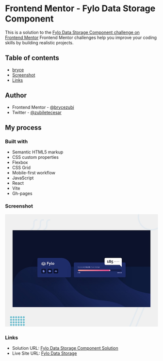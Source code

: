 # Frontend Mentor - Fylo Data Storage Component
This is a solution to the [Fylo Data Storage Component challenge on Frontend Mentor](https://www.frontendmentor.io/challenges/fylo-data-storage-component-1dZPRbV5n/hub)
Frontend Mentor challenges help you improve your coding skills by building realistic projects. 

## Table of contents
- [bryce](#author)
- [Screenshot](#screenshot)
- [Links](#links)

## Author
- Frontend Mentor - [@brycezubi](https://www.frontendmentor.io/profile/brycezubi)
- Twitter - [@zubiletecesar](https://twitter.com/home)

## My process

### Built with

- Semantic HTML5 markup
- CSS custom properties
- Flexbox
- CSS Grid
- Mobile-first workflow
- JavaScript
- React
- Vite
- Gh-pages

### Screenshot

![Design preview for the Fylo Data Storage Component coding challenge](https://github.com/brycezubi/Data-Storage-component/blob/main/public/design/desktop-preview.jpg)

### Links

- Solution URL: [Fylo Data Storage Component Solution](https://www.frontendmentor.io/solutions/data-storage-component-8FOmYfB1bb)
- Live Site URL: [Fylo Data Storage](https://brycezubi.github.io/Data-Storage-component/)
